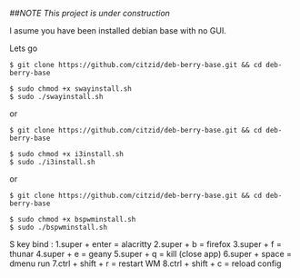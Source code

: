 
*##NOTE*
_This project is under construction_

I asume you have been installed debian base with no GUI.

Lets go 
  ```
  $ git clone https://github.com/citzid/deb-berry-base.git && cd deb-berry-base

  $ sudo chmod +x swayinstall.sh
  $ sudo ./swayinstall.sh
  ```

  or
  ```
  $ git clone https://github.com/citzid/deb-berry-base.git && cd deb-berry-base

  $ sudo chmod +x i3install.sh
  $ sudo ./i3install.sh
  ```


  or
  ```
  $ git clone https://github.com/citzid/deb-berry-base.git && cd deb-berry-base

  $ sudo chmod +x bspwminstall.sh
  $ sudo ./bspwminstall.sh
  ```

S
key bind :
1.super + enter = alacritty
2.super + b = firefox
3.super + f = thunar
4.super + e = geany
5.super + q = kill (close app)
6.super + space = dmenu run
7.ctrl + shift + r = restart WM
8.ctrl + shift + c = reload config


